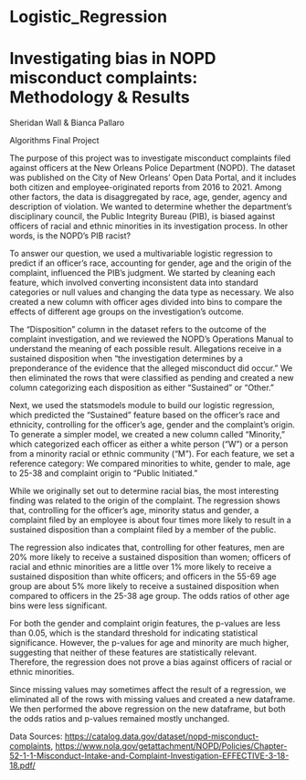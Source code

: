 # Logistic_Regression
# Investigating bias in NOPD misconduct complaints: Methodology & Results

Sheridan Wall & Bianca Pallaro

Algorithms Final Project

The purpose of this project was to investigate misconduct complaints filed against officers at the New Orleans Police Department (NOPD). The dataset was published on the City of New Orleans’ Open Data Portal, and it includes both citizen and employee-originated reports from 2016 to 2021. Among other factors, the data is disaggregated by race, age, gender, agency and description of violation. We wanted to determine whether the department’s disciplinary council, the Public Integrity Bureau (PIB), is biased against officers of racial and ethnic minorities in its investigation process. In other words, is the NOPD’s PIB racist?

To answer our question, we used a multivariable logistic regression to predict if an officer’s race, accounting for gender, age and the origin of the complaint, influenced the PIB’s judgment. We started by cleaning each feature, which involved converting inconsistent data into standard categories or null values and changing the data type as necessary. We also created a new column with officer ages divided into bins to compare the effects of different age groups on the investigation’s outcome. 

The “Disposition” column in the dataset refers to the outcome of the complaint investigation, and we reviewed the NOPD’s Operations Manual to understand the meaning of each possible result. Allegations receive in a sustained disposition when “the investigation determines by a preponderance of the evidence that the alleged misconduct did occur.” We then eliminated the rows that were classified as pending and created a new column categorizing each disposition as either “Sustained” or “Other.” 

Next, we used the statsmodels module to build our logistic regression, which predicted the “Sustained” feature based on the officer’s race and ethnicity, controlling for the officer’s age, gender and the complaint’s origin. To generate a simpler model, we created a new column called “Minority,” which categorized each officer as either a white person (“W”) or a person from a minority racial or ethnic community (“M”). For each feature, we set a reference category: We compared minorities to white, gender to male, age to 25-38 and complaint origin to “Public Initiated.” 

While we originally set out to determine racial bias, the most interesting finding was related to the origin of the complaint. The regression shows that, controlling for the officer’s age, minority status and gender, a complaint filed by an employee is about four times more likely to result in a sustained disposition than a complaint filed by a member of the public. 

The regression also indicates that, controlling for other features, men are 20% more likely to receive a sustained disposition than women; officers of racial and ethnic minorities are a little over 1% more likely to receive a sustained disposition than white officers; and officers in the 55-69 age group are about 5% more likely to receive a sustained disposition when compared to officers in the 25-38 age group. The odds ratios of other age bins were less significant. 

For both the gender and complaint origin features, the p-values are less than 0.05, which is the standard threshold for indicating statistical significance. However, the p-values for age and minority are much higher, suggesting that neither of these features are statistically relevant. Therefore, the regression does not prove a bias against officers of racial or ethnic minorities.

Since missing values may sometimes affect the result of a regression, we eliminated all of the rows with missing values and created a new dataframe. We then performed the above regression on the new dataframe, but both the odds ratios and p-values remained mostly unchanged. 

Data Sources: https://catalog.data.gov/dataset/nopd-misconduct-complaints, https://www.nola.gov/getattachment/NOPD/Policies/Chapter-52-1-1-Misconduct-Intake-and-Complaint-Investigation-EFFECTIVE-3-18-18.pdf/
